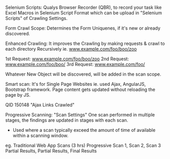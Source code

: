 Selenium Scripts: 
Qualys Browser Recorder (QBR), to record your task like Excel Macros in Selenium Script Format which can be upload in "Selenium Scripts" of Crawling Settings.


Form Crawl Scope: Determines the Form Uniquenes, if it's new or already discovered.


Enhanced Crawling:
It improves the Crawling by making requests & crawl to each directory Recursively ie. www.example.com/foo/boo/zoo

1st Request: www.example.com/foo/boo/zoo
2nd Request: www.example.com/foo/boo/
3rd Request: www.example.com/foo/

Whatever New Object will be discovered, will be added in the scan scope.


Smart scan:
It's for Single Page Websites ie. used Ajax, AngularJS, Bootstrap framework. Page content gets updated without reloading the page by JS.

QID 150148 "Ajax Links Crawled"


Progressive Scanning: "Scan Settings"
One scan performed in multiple stages, the findings are updated in stages with each scan.

- Used where a scan typically exceed the amount of time of available within a scanning window.

eg.
Traditional Web App Scans (3 hrs)
Progressive Scan 1, Scan 2, Scan 3
Partial Results, Partial Results, Final Results






